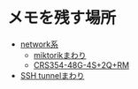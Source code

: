 # メモを残す場所

- [network系](network/)
    - [miktorikまわり](network/mikrotik/mikrotik.html)
    - [CRS354-48G-4S+2Q+RM](network/mikrotik/crs354_48g_4splus2qplusrm.md)
- [SSH tunnelまわり](ssh/ssh-tunnel.html)
